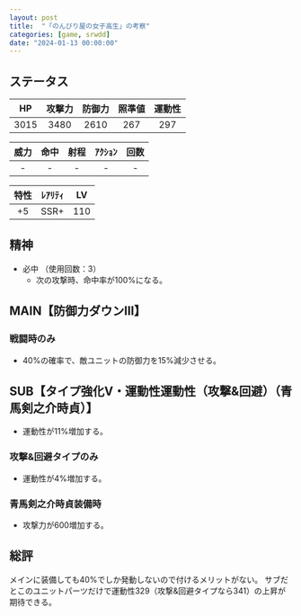 ```yaml
---
layout: post
title:  "「のんびり屋の女子高生」の考察"
categories: [game, srwdd]
date: "2024-01-13 00:00:00"
---
```


## ステータス

| HP |攻撃力|防御力|照準値|運動性|
|:--:|:---:|:---:|:---:|:---:|
|3015| 3480| 2610|  267|  297|

|威力 |命中 |射程|ｱｸｼｮﾝ|回数|
|:--:|:---:|:-:|:--:|:--:|
|   -|    -|  -|   -|   -|

|特性|ﾚｱﾘﾃｨ|LV |
|:-:|:--:|:-:|
| +5|SSR+|110|

## 精神

- 必中 （使用回数：3）
  - 次の攻撃時、命中率が100%になる。

## MAIN【防御力ダウンⅢ】
### 戦闘時のみ
- 40%の確率で、敵ユニットの防御力を15%減少させる。

## SUB【タイプ強化Ⅴ・運動性運動性（攻撃&回避）（青馬剣之介時貞）】
- 運動性が11%増加する。
### 攻撃&回避タイプのみ
- 運動性が4%増加する。
### 青馬剣之介時貞装備時
- 攻撃力が600増加する。

<div id="sub-1" style="width: 100vw, height: 50vh"></div>
<div id="sub-2" style="width: 100vw, height: 50vh"></div>

## 総評

メインに装備しても40%でしか発動しないので付けるメリットがない。
サブだとこのユニットパーツだけで運動性329（攻撃&回避タイプなら341）の上昇が期待できる。

<!-- Google Charts -->
<script type="text/javascript" src="https://www.gstatic.com/charts/loader.js"></script>
<script type="text/javascript">
google.charts.load("current", { "packages": ["corechart"] });
const ANNOTATION = { type: 'string', role: 'annotation' };
const ANNOTATION_NUM = { type: 'number', role: 'annotation' };
// SUB
function sub1() {
    google.charts.setOnLoadCallback(() => {
        const data = google.visualization.arrayToDataTable([
            [    'ステータス', '基本', ANNOTATION_NUM,           '通常', ANNOTATION, '攻撃&回避タイプ', ANNOTATION, '青馬剣之介時貞', ANNOTATION_NUM],
            [       '攻撃力',   3480,           3480,               0,       null,             0,        null,            600,     3480 + 600],
        ]);
        const options = {
            title: 'のんびり屋の女子高生 SSR+（SUB）',
            curveType: 'none',
            legend: { position: 'bottom' },
            series: {
                0: { type: 'bars', targetAxisIndex: 0, annotations: { stem: { length: 0 } } },
                1: { type: 'bars', targetAxisIndex: 0, annotations: { stem: { length: 32 } } },
                2: { type: 'bars', targetAxisIndex: 0, annotations: { stem: { length: 64 } } },
                3: { type: 'bars', targetAxisIndex: 0}
            },
            isStacked: true
        };
        const chart = new google.visualization.ComboChart(
            document.getElementById('sub-1')
        );
        chart.draw(data, options);
    });
}
sub1();
function sub2() {
    google.charts.setOnLoadCallback(() => {
        const data = google.visualization.arrayToDataTable([
            [    'ステータス', '基本', ANNOTATION_NUM,           '通常', ANNOTATION_NUM, '攻撃&回避タイプ', ANNOTATION_NUM, '青馬剣之介時貞', ANNOTATION_NUM],
            [       '運動性',    297,            297,  297 * 11 / 100,     297 * (100 + 11) / 100,  297 * 4 / 100,        297 * (100 + 11 + 4) / 100,              0,            null]
        ]);
        const options = {
            title: 'のんびり屋の女子高生 SSR+（SUB）',
            curveType: 'none',
            legend: { position: 'bottom' },
            series: {
                0: { type: 'bars', targetAxisIndex: 0, annotations: { stem: { length: 0 } } },
                1: { type: 'bars', targetAxisIndex: 0, annotations: { stem: { length: 32 } } },
                2: { type: 'bars', targetAxisIndex: 0, annotations: { stem: { length: 64 } } },
                3: { type: 'bars', targetAxisIndex: 0}
            },
            isStacked: true
        };
        const chart = new google.visualization.ComboChart(
            document.getElementById('sub-2')
        );
        chart.draw(data, options);
    });
}
sub2();
</script>
